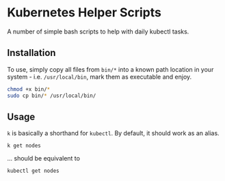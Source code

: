 # Kubernetes Helper Scripts

A number of simple bash scripts to help with daily kubectl tasks.

## Installation

To use, simply copy all files from `bin/*` into a known path location in your system - i.e. `/usr/local/bin`, mark them as executable and enjoy.

```bash
chmod +x bin/*
sudo cp bin/* /usr/local/bin/
```

## Usage

`k` is basically a shorthand for `kubectl`. By default, it should work as an alias.

```
k get nodes
```

... should be equivalent to

```
kubectl get nodes
```